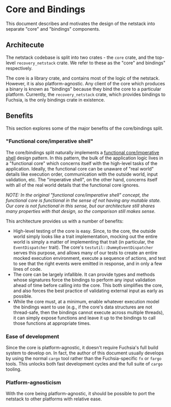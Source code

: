 # Core and Bindings

This document describes and motivates the design of the netstack into separate
"core" and "bindings" components.

## Architecute

The netstack codebase is split into two crates - the `core` crate, and the
top-level `recovery_netstack` crate. We refer to these as the "core" and
bindings" respectively.

The core is a library crate, and contains most of the logic of the netstack.
However, it is also platform-agnostic. Any client of the core which produces a
binary is known as "bindings" because they bind the core to a particular
platform. Currently, the `recovery_netstack` crate, which provides bindings to
Fuchsia, is the only bindings crate in existence.

## Benefits

This section explores some of the major benefits of the core/bindings split.

### "Functional core/imperative shell"

The core/bindings split naturally implements a [functional core/imperative
shell](https://www.destroyallsoftware.com/screencasts/catalog/functional-core-imperative-shell)
design pattern. In this pattern, the bulk of the application logic lives in a
"functional core" which concerns itself with the high-level tasks of the
application. Ideally, the functional core can be unaware of "real world" details
like execution order, communication with the outside world, input validation,
etc. The "imperative shell", on the other hand, concerns itself with all of the
real world details that the functional core ignores.

*NOTE: In the original "functional core/imperative shell" concept, the
functional core is functional in the sense of not having any mutable state. Our
core is not functional in this sense, but our architecture still shares many
properties with that design, so the comparison still makes sense.*

This architecture provides us with a number of benefits:
- High-level testing of the core is easy. Since, to the core, the outside world
  simply looks like a trait implementation, mocking out the entire world is
  simply a matter of implementing that trait (in particular, the
  `EventDispatcher` trait). The core's `testutil::DummyEventDispatcher` serves
  this purpose, and allows many of our tests to create an entire mocked
  execution environment, execute a sequence of actions, and test to see that the
  right events were emitted in response, and in only a few lines of code.
- The core can be largely infallible. It can provide types and methods whose
  signatures force the bindings to perform any input validation ahead of time
  before calling into the core. This both simplifies the core, and also forces
  the best practice of validating external input as early as possible.
- While the core must, at a minimum, enable whatever execution model the
  bindings want to use (e.g., if the core's data structures are not thread-safe,
  then the bindings cannot execute across multiple threads), it can simply
  expose functions and leave it up to the bindings to call those functions at
  appropriate times.

### Ease of development

Since the core is platform-agnostic, it doesn't require Fuchsia's full build
system to develop on. In fact, the author of this document usually develops by
using the normal `cargo` tool rather than the Fuchsia-specific `fx` or `fargo`
tools. This unlocks both fast development cycles and the full suite of `cargo`
tooling.

### Platform-agnosticism

With the core being platform-agnostic, it should be possible to port the
netstack to other platforms with relative ease.
